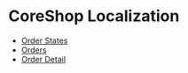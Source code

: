 # CoreShop Localization

 * [Order States](./01_Order_States.md)
 * [Orders](./02_Orders.md)
 * [Order Detail](./03_Order_Detail.md)
